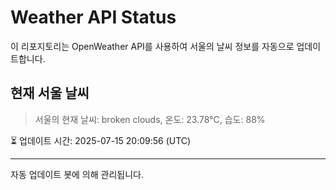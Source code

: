 
# Weather API Status

이 리포지토리는 OpenWeather API를 사용하여 서울의 날씨 정보를 자동으로 업데이트합니다.

## 현재 서울 날씨
> 서울의 현재 날씨: broken clouds, 온도: 23.78°C, 습도: 88%

⏳ 업데이트 시간: 2025-07-15 20:09:56 (UTC)

---
자동 업데이트 봇에 의해 관리됩니다.
